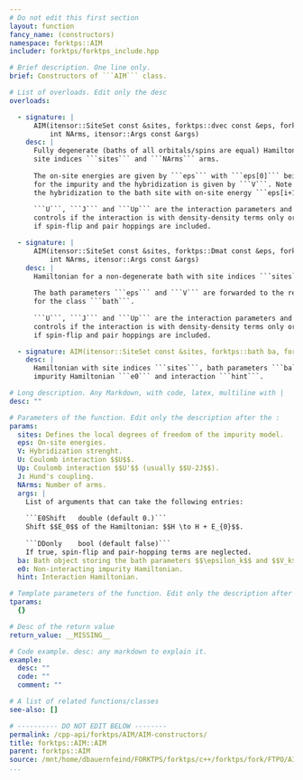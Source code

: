 ```yaml
---
# Do not edit this first section
layout: function
fancy_name: (constructors)
namespace: forktps::AIM
includer: forktps/forktps_include.hpp

# Brief description. One line only.
brief: Constructors of ```AIM``` class.

# List of overloads. Edit only the desc
overloads:

  - signature: |
      AIM(itensor::SiteSet const &sites, forktps::dvec const &eps, forktps::dvec const &V, double U, double Up, double J,
          int NArms, itensor::Args const &args)
    desc: |
      Fully degenerate (baths of all orbitals/spins are equal) Hamiltonian with 
      site indices ```sites``` and ```NArms``` arms.  
      
      The on-site energies are given by ```eps``` with ```eps[0]``` being the one
      for the impurity and the hybridization is given by ```V```. Note that ```V[i]``` is 
      the hybridization to the bath site with on-site energy ```eps[i+1]```.
      
      ```U```, ```J``` and ```Up``` are the interaction parameters and ```args```
      controls if the interaction is with density-density terms only or 
      if spin-flip and pair hoppings are included.

  - signature: |
      AIM(itensor::SiteSet const &sites, forktps::Dmat const &eps, forktps::Cmat const &V, double U, double Up, double J,
          int NArms, itensor::Args const &args)
    desc: |
      Hamiltonian for a non-degenerate bath with site indices ```sites``` and ```NArms``` arms. 
      
      The bath parameters ```eps``` and ```V``` are forwarded to the respective constructor
      for the class ```bath```.
      
      ```U```, ```J``` and ```Up``` are the interaction parameters and ```args```
      controls if the interaction is with density-density terms only or 
      if spin-flip and pair hoppings are included.

  - signature: AIM(itensor::SiteSet const &sites, forktps::bath ba, forktps::hloc e0, forktps::H_int hint, itensor::Args const &args)
    desc: |
      Hamiltonian with site indices ```sites```, bath parameters ```ba```, non-interacting 
      impurity Hamiltonian ```e0``` and interaction ```hint```.

# Long description. Any Markdown, with code, latex, multiline with |
desc: ""

# Parameters of the function. Edit only the description after the :
params:
  sites: Defines the local degrees of freedom of the impurity model.
  eps: On-site energies.
  V: Hybridization strenght.
  U: Coulomb interaction $$U$$.
  Up: Coulomb interaction $$U'$$ (usually $$U-2J$$).
  J: Hund's coupling.
  NArms: Number of arms.
  args: |
    List of arguments that can take the following entries:  
    
    ```E0Shift   double (default 0.)```   
    Shift $$E_0$$ of the Hamiltonian: $$H \to H + E_{0}$$.  
    
    ```DDonly    bool (default false)```     
    If true, spin-flip and pair-hopping terms are neglected.
  ba: Bath object storing the bath parameters $$\epsilon_k$$ and $$V_k$$.
  e0: Non-interacting impurity Hamiltonian.
  hint: Interaction Hamiltonian.

# Template parameters of the function. Edit only the description after the :
tparams:
  {}

# Desc of the return value
return_value: __MISSING__

# Code example. desc: any markdown to explain it.
example:
  desc: ""
  code: ""
  comment: ""

# A list of related functions/classes
see-also: []

# ---------- DO NOT EDIT BELOW --------
permalink: /cpp-api/forktps/AIM/AIM-constructors/
title: forktps::AIM::AIM
parent: forktps::AIM
source: /mnt/home/dbauernfeind/FORKTPS/forktps/c++/forktps/fork/FTPO/AIM.hpp
...
```


